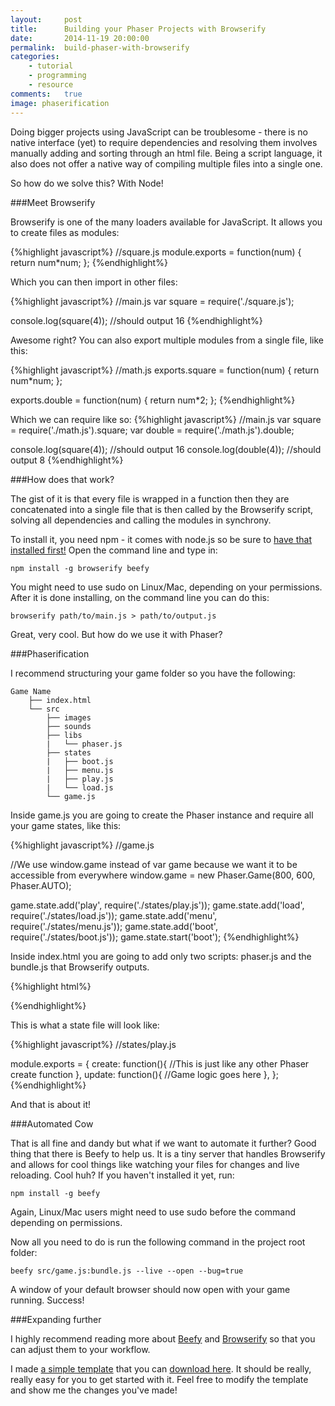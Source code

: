 ```yaml
---
layout:     post
title:      Building your Phaser Projects with Browserify
date:       2014-11-19 20:00:00
permalink:  build-phaser-with-browserify
categories: 
    - tutorial
    - programming
    - resource
comments:   true
image: phaserification
---
```


Doing bigger projects using JavaScript can be troublesome - there is no native interface (yet) to require dependencies and resolving them involves manually adding and sorting through an html file. Being a script language, it also does not offer a native way of compiling multiple files into a single one.

So how do we solve this? With Node!

###Meet Browserify

Browserify is one of the many loaders available for JavaScript. It allows you to create files as modules:

{%highlight javascript%}
//square.js
module.exports = function(num) {
    return num*num;
};
{%endhighlight%}

Which you can then import in other files:

{%highlight javascript%}
//main.js
var square = require('./square.js');

console.log(square(4)); //should output 16
{%endhighlight%}

Awesome right?
You can also export multiple modules from a single file, like this:

{%highlight javascript%}
//math.js
exports.square = function(num) {
    return num*num;
};

exports.double = function(num) {
    return num*2;
};
{%endhighlight%}

Which we can require like so:
{%highlight javascript%}
//main.js
var square = require('./math.js').square;
var double = require('./math.js').double;

console.log(square(4)); //should output 16
console.log(double(4)); //should output 8
{%endhighlight%}

###How does that work?

The gist of it is that every file is wrapped in a function then they are concatenated into a single file that is then called by the Browserify script, solving all dependencies and calling the modules in synchrony.

To install it, you need npm - it comes with node.js so be sure to <a href="http://nodejs.org/download/" target="_blank">have that installed first!</a> Open the command line and type in:

    npm install -g browserify beefy

You might need to use sudo on Linux/Mac, depending on your permissions. After it is done installing, on the command line you can do this:

    browserify path/to/main.js > path/to/output.js

Great, very cool. But how do we use it with Phaser?

###Phaserification

I recommend structuring your game folder so you have the following:

    Game Name
        ├── index.html  
        └── src
            ├── images
            ├── sounds
            ├── libs
            |   └── phaser.js
            ├── states
            |   ├── boot.js
            |   ├── menu.js
            |   ├── play.js
            |   └── load.js
            └── game.js
   
Inside game.js you are going to create the Phaser instance and require all your game states, like this:

{%highlight javascript%}
//game.js

//We use window.game instead of var game because we want it to be accessible from everywhere
window.game = new Phaser.Game(800, 600, Phaser.AUTO);

game.state.add('play', require('./states/play.js'));
game.state.add('load', require('./states/load.js'));
game.state.add('menu', require('./states/menu.js'));
game.state.add('boot', require('./states/boot.js'));
game.state.start('boot');
{%endhighlight%}

Inside index.html you are going to add only two scripts: phaser.js and the bundle.js that Browserify outputs.

{%highlight html%}
<!DOCTYPE html>
<html>

<head>
  <meta charset="utf-8" content="content">
  <title>Phaser Game</title>
</head>

<body>
  <script src="./src/libs/phaser.js" charset="utf-8"></script>
  <script src="bundle.js"></script>
</body>

</html>
{%endhighlight%}

This is what a state file will look like:

{%highlight javascript%}
//states/play.js

module.exports = {
    create: function(){
    //This is just like any other Phaser create function
    },
    update: function(){
    //Game logic goes here
    },
};
{%endhighlight%}

And that is about it!

###Automated Cow

That is all fine and dandy but what if we want to automate it further? Good thing that there is Beefy to help us. It is a tiny server that handles Browserify and allows for cool things like watching your files for changes and live reloading. Cool huh? If you haven't installed it yet, run:

    npm install -g beefy

Again, Linux/Mac users might need to use sudo before the command depending on permissions.

Now all you need to do is run the following command in the project root folder:
    
    beefy src/game.js:bundle.js --live --open --bug=true
    
A window of your default browser should now open with your game running. Success!

###Expanding further

I highly recommend reading more about <a href="https://github.com/chrisdickinson/beefy" target="_blank">Beefy</a> and <a href="https://github.com/substack/browserify-handbook" target="_blank">Browserify</a> so that you can adjust them to your workflow. 

I made <a href="https://github.com/OttoRobba/browserify-phaser" target="_blank">a simple template</a> that you can <a href="https://github.com/OttoRobba/browserify-phaser/archive/master.zip" target="_blank">download here</a>. It should be really, really easy for you to get started with it. Feel free to modify the template and show me the changes you've made!
